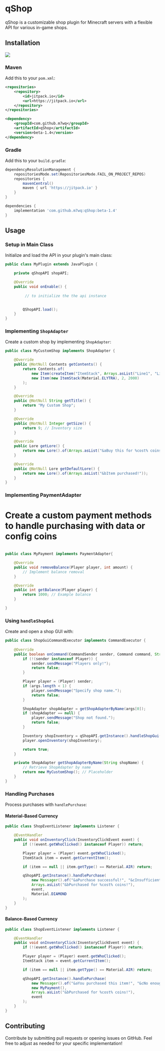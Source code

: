 
# qShop

qShop is a customizable shop plugin for Minecraft servers with a flexible API for various in-game shops.

## Installation

[![](https://jitpack.io/v/m7wq/qShop.svg)](https://jitpack.io/#m7wq/qShop)

### Maven

Add this to your `pom.xml`:

```xml
<repositories>
    <repository>
        <id>jitpack.io</id>
        <url>https://jitpack.io</url>
    </repository>
</repositories>

<dependency>
    <groupId>com.github.m7wq</groupId>
    <artifactId>qShop</artifactId>
    <version>beta-1.4</version>
</dependency>
```

### Gradle

Add this to your `build.gradle`:

```gradle
dependencyResolutionManagement {
    repositoriesMode.set(RepositoriesMode.FAIL_ON_PROJECT_REPOS)
    repositories {
        mavenCentral()
        maven { url 'https://jitpack.io' }
    }
}

dependencies {
    implementation 'com.github.m7wq:qShop:beta-1.4'
}
```

## Usage

### Setup in Main Class

Initialize and load the API in your plugin's main class:

```java
public class MyPlugin extends JavaPlugin {

    private qShopAPI shopAPI;

    @Override
    public void onEnable() {
        
         // to initialize the the api instance

        
        QShopAPI.load();
    }
}
```

### Implementing `ShopAdapter`

Create a custom shop by implementing `ShopAdapter`:

```java
public class MyCustomShop implements ShopAdapter {

    @Override
    public @NotNull Contents getContents() {
        return Contents.of(
            new Item(createItem("ItemStack", Arrays.asList("Line1", "Line2"), Material.DIAMOND), 0, 1000),
            new Item(new ItemStack(Material.ELYTRA), 2, 2000)
        );
    }

    @Override
    public @NotNull String getTitle() {
        return "My Custom Shop";
    }

    @Override
    public @NotNull Integer getSize() {
        return 9; // Inventory size
    }

    @Override
    public Lore getLore() {
        return new Lore().of(Arrays.asList("&aBuy this for %cost% coins!"));
    }

    @Override
    public @NotNull Lore getDefaultLore() {
        return new Lore().of(Arrays.asList("&bItem purchased!"));
    }
}
```

### Implementing PaymentAdapter

# Create a custom payment methods to handle purchasing with data or config coins

```java

public class MyPayment implements PaymentAdapter{

    @Override
    public void removeBalance(Player player, int amount) {
        // Implement balance removal
    }

    @Override
    public int getBalance(Player player) {
        return 1000; // Example balance
    }

}

```

### Using `handleShopGui`

Create and open a shop GUI with:

```java
public class ShopGuiCommandExecutor implements CommandExecutor {
    
    @Override
    public boolean onCommand(CommandSender sender, Command command, String label, String[] args) {
        if (!(sender instanceof Player)) {
            sender.sendMessage("Players only!");
            return false;
        }

        Player player = (Player) sender;
        if (args.length < 1) {
            player.sendMessage("Specify shop name.");
            return false;
        }

        ShopAdapter shopAdapter = getShopAdapterByName(args[0]);
        if (shopAdapter == null) {
            player.sendMessage("Shop not found.");
            return false;
        }

        Inventory shopInventory = qShopAPI.getInstance().handleShopGui(shopAdapter);
        player.openInventory(shopInventory);

        return true;
    }

    private ShopAdapter getShopAdapterByName(String shopName) {
        // Retrieve ShopAdapter by name
        return new MyCustomShop(); // Placeholder
    }
}
```

### Handling Purchases

Process purchases with `handlePurchase`:

#### Material-Based Currency

```java
public class ShopEventListener implements Listener {

    @EventHandler
    public void onInventoryClick(InventoryClickEvent event) {
        if (!(event.getWhoClicked() instanceof Player)) return;

        Player player = (Player) event.getWhoClicked();
        ItemStack item = event.getCurrentItem();

        if (item == null || item.getType() == Material.AIR) return;

        qShopAPI.getInstance().handlePurchase(
            new Messager().of("&aPurchase successful!", "&cInsufficient balance!")
            Arrays.asList("&bPurchased for %cost% coins!"),
            event,
            Material.DIAMOND
        );
    }
}
```

#### Balance-Based Currency

```java
public class ShopEventListener implements Listener {

    @EventHandler
    public void onInventoryClick(InventoryClickEvent event) {
        if (!(event.getWhoClicked() instanceof Player)) return;

        Player player = (Player) event.getWhoClicked();
        ItemStack item = event.getCurrentItem();

        if (item == null || item.getType() == Material.AIR) return;

        qShopAPI.getInstance().handlePurchase(
            new Messager().of("&aYou purchased this item!", "&cNo enough balance!")
            new MyPayment(),
            Arrays.asList("&bPurchased for %cost% coins!"),
            event
        );
    }
}
```

## Contributing

Contribute by submitting pull requests or opening issues on GitHub.
Feel free to adjust as needed for your specific implementation!
